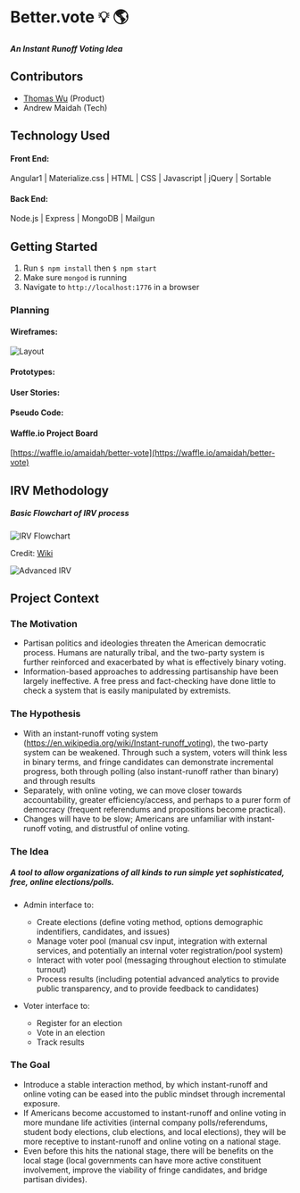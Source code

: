 # Better.vote :bulb: :earth_americas:
##### An Instant Runoff Voting Idea

## Contributors

- [Thomas Wu](https://www.linkedin.com/in/tom-wu) (Product)
- Andrew Maidah (Tech)

## Technology Used

#### Front End:

Angular1 | Materialize.css | HTML | CSS | Javascript | jQuery | Sortable

#### Back End:

Node.js | Express | MongoDB | Mailgun

## Getting Started

1. Run `$ npm install` then `$ npm start`
2. Make sure `mongod` is running
3. Navigate to `http://localhost:1776` in a browser

### Planning

#### Wireframes:

![Layout](https://raw.githubusercontent.com/amaidah/better-vote/master/public/assets/layout-sketch.jpg)

#### Prototypes:

#### User Stories:

#### Pseudo Code:

#### Waffle.io Project Board

[https://waffle.io/amaidah/better-vote](https://waffle.io/amaidah/better-vote)

## IRV Methodology

##### Basic Flowchart of IRV process

![IRV Flowchart](https://upload.wikimedia.org/wikipedia/commons/b/b9/IRV_counting_flowchart.svg)

Credit: [Wiki](https://en.wikipedia.org/wiki/Instant-runoff_voting#Process)

![Advanced IRV](https://raw.githubusercontent.com/amaidah/better-vote/master/public/assets/two-method-flow.png)

## Project Context

### The Motivation

- Partisan politics and ideologies threaten the American democratic process. Humans are naturally tribal, and the two-party system is further reinforced and exacerbated by what is effectively binary voting.
- Information-based approaches to addressing partisanship have been largely ineffective. A free press and fact-checking have done little to check a system that is easily manipulated by extremists.

### The Hypothesis

- With an instant-runoff voting system (https://en.wikipedia.org/wiki/Instant-runoff_voting), the two-party system can be weakened. Through such a system, voters will think less in binary terms, and fringe candidates can demonstrate incremental progress, both through polling (also instant-runoff  rather than binary) and through results
- Separately, with online voting, we can move closer towards accountability, greater efficiency/access, and perhaps to a purer form of democracy (frequent referendums and propositions become practical).
- Changes will have to be slow; Americans are unfamiliar with instant-runoff voting, and distrustful of online voting.

### The Idea

##### A tool to allow organizations of all kinds to run simple yet sophisticated, free, online elections/polls.

- Admin interface to:

  - Create elections (define voting method, options demographic indentifiers, candidates, and issues)
  - Manage voter pool (manual csv input, integration with external services, and potentially an internal voter registration/pool system)
  - Interact with voter pool (messaging throughout election to stimulate turnout)
  - Process results (including potential advanced analytics to provide public transparency, and to provide feedback to candidates)

- Voter interface to:

  - Register for an election
  - Vote in an election
  - Track results

### The Goal

- Introduce a stable interaction method, by which instant-runoff and online voting can be eased into the public mindset through incremental exposure.
- If Americans become accustomed to instant-runoff and online voting in more mundane life activities (internal company polls/referendums, student body elections, club elections, and local elections), they will be more receptive to instant-runoff and online voting on a national stage.
- Even before this hits the national stage, there will be benefits on the local stage (local governments can have more active constituent involvement, improve the viability of fringe candidates, and bridge partisan divides).

